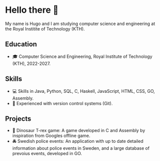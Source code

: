 # Hello there 👋

My name is Hugo and I am studying computer science and engineering at the Royal Institite of Technology (KTH).

## Education
* 🎓 Computer Science and Engineering, Royal Institute of Technology (KTH), 2022-2027.

## Skills
* 💻 Skills in Java, Python, SQL, C, Haskell, JavaScript, HTML, CSS, GO, Assembly.
* 🔧 Experienced with version control systems (Git).

## Projects
* 🦖 Dinosaur T-rex game: A game developed in C and Assembly by inspiration from Googles offline game.
* 🚔 Swedish police events: An application with up to date detailed information about police events in Sweden, and a large database of prevoius events, developed in GO.

